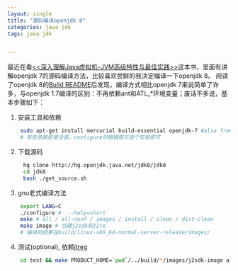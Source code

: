 ```yaml
---
layout: single
title: "源码编译openjdk 8"
categories: java jdk
tags: java jdk


---
```


最近在看[<<深入理解Java虚拟机-JVM高级特性与最佳实践>>](http://book.douban.com/subject/24722612/)这本书，里面有讲解openjdk 7的源码编译方法，比较喜欢尝鲜的我决定编译一下openjdk 8。
阅读了openjdk 8的[Build README](http://hg.openjdk.java.net/jdk8/build/raw-file/tip/README-builds.html)后发现，编译方式相比openjdk 7来说简单了许多，与openjdk 1.7编译的区别：不再依赖ant和ATL_*环境变量；废话不多说，基本步骤如下：

1. 安装工具和依赖

```bash
    sudo apt-get install mercurial build-essential openjdk-7 #alsa freetype cups xrender 
    # 有些依赖即使没装，configure时根据提示逐个安装即可
```

2. 下载源码

```bash
     hg clone http://hg.openjdk.java.net/jdk8/jdk8
     cd jdk8 
     bash ./get_source.sh
```

3. gnu老式编译方法

```bash
    export LANG=C
    ./configure #  --help=short
    make # all / all-conf / images / install / clean / dist-clean 
    make image # 创建j2sdk和j2re
    # 编译的结果在build/linux-x86_64-normal-server-release/images/
```

4. 测试(optional), 依赖[jtreg](http://openjdk.java.net/jtreg/)

```bash
    cd test && make PRODUCT_HOME=`pwd`/../build/*/images/j2sdk-image all
```


